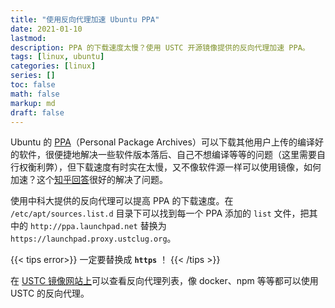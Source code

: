 ```yaml
---
title: "使用反向代理加速 Ubuntu PPA"
date: 2021-01-10
lastmod:
description: PPA 的下载速度太慢？使用 USTC 开源镜像提供的反向代理加速 PPA。
tags: [linux, ubuntu]
categories: [linux]
series: []
toc: false
math: false
markup: md
draft: false
---
```


Ubuntu 的 [PPA](https://launchpad.net/ubuntu/+ppas)（Personal Package Archives）可以下载其他用户上传的编译好的软件，很便捷地解决一些软件版本落后、自己不想编译等等的问题（这里需要自行权衡利弊），但下载速度有时实在太慢，又不像软件源一样可以使用镜像，如何加速？这个[知乎回答](https://www.zhihu.com/question/382334154/answer/1131393495)很好的解决了问题。

使用中科大提供的反向代理可以提高 PPA 的下载速度。在 `/etc/apt/sources.list.d` 目录下可以找到每一个 PPA 添加的 `list` 文件，把其中的 `http://ppa.launchpad.net` 替换为 `https://launchpad.proxy.ustclug.org`。

{{< tips error>}}
一定要替换成 **`https`** ！
{{< /tips >}}

在 [USTC 镜像网站上](https://mirrors.ustc.edu.cn/)可以查看反向代理列表，像 docker、npm 等等都可以使用 USTC 的反向代理。
